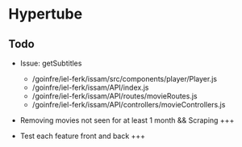 # Hypertube

## Todo
- Issue: getSubtitles
  - /goinfre/iel-ferk/issam/src/components/player/Player.js
  - /goinfre/iel-ferk/issam/API/index.js
  - /goinfre/iel-ferk/issam/API/routes/movieRoutes.js
  - /goinfre/iel-ferk/issam/API/controllers/movieControllers.js

- Removing movies not seen for at least 1 month && Scraping +++
- Test each feature front and back +++
